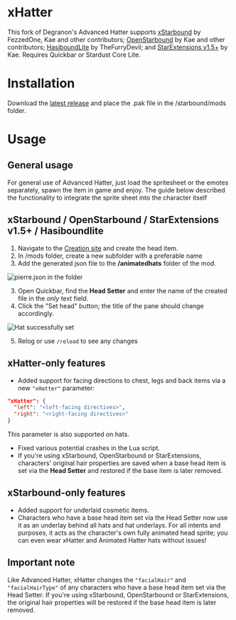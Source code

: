 # xHatter
This fork of Degranon's Advanced Hatter supports [xStarbound](https://github.com/xStarbound/xStarbound) by FezzedOne, Kae and other contributors; [OpenStarbound](https://github.com/OpenStarbound/OpenStarbound) by Kae and other contributors; [HasiboundLite](https://github.com/TheFurryDevil/hasiboundlite) by TheFurryDevil; and [StarExtensions v1.5+](https://github.com/StarExtensions/StarExtensions) by Kae. Requires Quickbar or Stardust Core Lite.

# Installation
Download the [latest release](https://github.com/KrashV/Starbound-AdvancedHatter/releases) and place the .pak file in the /starbound/mods folder.

# Usage

## General usage
For general use of Advanced Hatter, just load the spritesheet or the emotes separately, spawn the item in game and enjoy.
The guide below described the functionality to integrate the sprite sheet into the character itself

## xStarbound / OpenStarbound / StarExtensions v1.5+ / Hasiboundlite
1. Navigate to the [Creation site](https://krashv.github.io/Starbound-AdvancedHatter/) and create the head item.
2. In /mods folder, create a new subfolder with a preferable name
2. Add the generated json file to the **/animatedhats** folder of the mod.

![pierre.json in the folder](https://i.imgur.com/OHeXwZ8.png)

3. Open Quickbar, find the **Head Setter** and enter the name of the created file in the *only* text field.
4. Click the "Set head" button; the title of the pane should change accordingly.

![Hat successfully set](https://i.imgur.com/pveXEvN.png)

5. Relog or use `/reload` to see any changes

## xHatter-only features

- Added support for facing directions to chest, legs and back items via a new `"xHatter"` parameter:
```json
"xHatter": {
  "left": "<left-facing directives>",
  "right": "<right-facing directives>"
}
```
  
  This parameter is also supported on hats.
- Fixed various potential crashes in the Lua script.
- If you're using xStarbound, OpenStarbound or StarExtensions, characters' original hair properties are saved when a base head item is set via the **Head Setter** and restored if the base item is later removed.

## xStarbound-only features

- Added support for underlaid cosmetic items.
- Characters who have a base head item set via the Head Setter now use it as an underlay behind all hats and hat underlays. For all intents and purposes, it acts as the character's own fully animated head sprite; you can even wear xHatter and Animated Hatter hats without issues!

## Important note
Like Advanced Hatter, xHatter changes the `"facialHair"` and `"facialHairType"` of any characters who have a base head item set via the Head Setter. If you're using xStarbound, OpenStarbound or StarExtensions, the original hair properties will be restored if the base head item is later removed.
